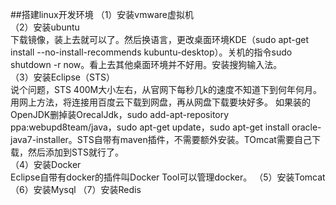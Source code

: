 ##搭建linux开发环境
（1）安装vmware虚拟机    
（2）安装ubuntu    
下载镜像，装上去就可以了。然后换语言，更改桌面环境KDE（sudo apt-get install --no-install-recommends kubuntu-desktop）。关机的指令sudo shutdown -r now。看上去其他桌面环境并不好用。安装搜狗输入法。    
（3）安装Eclipse（STS）    
说个问题，STS 400M大小左右，从官网下每秒几k的速度不知道下到何年何月。用网上方法，将连接用百度云下载到网盘，再从网盘下载要块好多。
如果装的OpenJDK删掉装OrecalJdk，sudo add-apt-repository ppa:webupd8team/java，sudo apt-get update，sudo apt-get install oracle-java7-installer。STS自带有maven插件，不需要额外安装。TOmcat需要自己下载，然后添加到STS就行了。    
（4）安装Docker    
Eclipse自带有docker的插件叫Docker Tool可以管理docker。
（5）安装Tomcat
（6）安装Mysql
（7）安装Redis